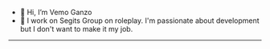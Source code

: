 - 👋 Hi, I’m Vemo Ganzo
- 👀 I work on Segits Group on roleplay. I'm passionate about development but I don't want to make it my job.

---
